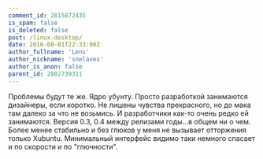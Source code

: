 ```yaml
---
comment_id: 2815872435
is_spam: false
is_deleted: false
post: /linux-desktop/
date: 2016-08-01T22:33:00Z
author_fullname: 'Lens'
author_nickname: 'snelaves'
author_is_anon: false
parent_id: 2802739311
---
```


<p>Проблемы будут те же. Ядро убунту. Просто разработкой занимаются дизайнеры, если коротко. Не лишены чувства прекрасного, но до мака там далеко за что не возьмись. И разработчики как-то очень редко ей занимаются. Версия 0.3, 0.4 между релизами годы...в общем ни о чем. Более менее стабильно и без глюков у меня не вызывает отторжения только Xubuntu. Минимальный интерфейс видимо таки немного спасает и по скорости и по "глючности".</p>
